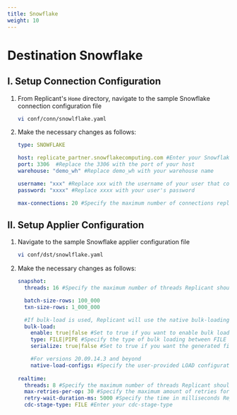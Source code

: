 ```yaml
---
title: Snowflake
weight: 10
---
```

# Destination Snowflake

## I. Setup Connection Configuration

1. From Replicant's ```Home``` directory, navigate to the sample Snowflake connection configuration file
    ```BASH
    vi conf/conn/snowlflake.yaml
    ```
2. Make the necessary changes as follows:
    ```YAML
    type: SNOWFLAKE

    host: replicate_partner.snowflakecomputing.com #Enter your Snowflake host
    port: 3306  #Replace the 3306 with the port of your host
    warehouse: "demo_wh" #Replace demo_wh with your warehouse name

    username: "xxx" #Replace xxx with the username of your user that connects to your MySQL server
    password: "xxxx" #Replace xxxx with your user's password

    max-connections: 20 #Specify the maximum number of connections replicant can open in Snowflake
    ```

## II. Setup Applier Configuration

1. Navigate to the sample Snowflake applier configuration file
    ```BASH
    vi conf/dst/snowlflake.yaml        
    ```
2. Make the necessary changes as follows:
    ```YAML
    snapshot:
      threads: 16 #Specify the maximum number of threads Replicant should use for writing to the target

      batch-size-rows: 100_000
      txn-size-rows: 1_000_000

      #If bulk-load is used, Replicant will use the native bulk-loading capabilities of the target database
      bulk-load:
        enable: true|false #Set to true if you want to enable bulk loading
        type: FILE|PIPE #Specify the type of bulk loading between FILE and PIPE
        serialize: true|false #Set to true if you want the generated files to be applied in serial/parallel fashion

        #For versions 20.09.14.3 and beyond
        native-load-configs: #Specify the user-provided LOAD configuration string which will be appended to the s3 specific LOAD SQL command
        
    realtime:
      threads: 8 #Specify the maximum number of threads Replicant should use for writing to the target
      max-retries-per-op: 30 #Specify the maximum amount of retries for a failed operation
      retry-wait-duration-ms: 5000 #Specify the time in milliseconds Replicant should wait before re-trying a failed operation
      cdc-stage-type: FILE #Enter your cdc-stage-type
    ```
